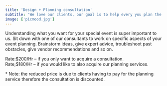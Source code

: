 ```yaml
---
title: 'Design + Planning consultation'
subtitle: 'We love our clients, our goal is to help every you plan the perfect event! Our consultations helps you get every little detail right.'
image: ['picmood.jpg']
---
```


<article>
    <p> Understanding what you want for your special event is super important to us. Sit down with one of our consultants to work on specific aspects of your event planning. Brainstorm ideas, give expert advice, troubleshoot past obstacles, give vendor recommendations and so on.</p>
    <p>
    Rate:$200/Hr – if you only want to acquire a consultation. <br>
    Rate;$180/Hr – if you would like to also acquire our planning services.
    </p>
    <p>
    * Note: the reduced price is due to clients having to pay for the planning service therefore the consultation is discounted.
    </p>
 </article>
